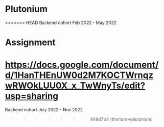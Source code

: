 # Plutonium
<<<<<<< HEAD
Backend cohort Feb 2022 - May 2022


# Assignment
https://docs.google.com/document/d/1HanTHEnUW0d2M7KOCTWrnqzwRWOkLUU0X_x_TwWnyTs/edit?usp=sharing
=======
Backend cohort July 2022 - Nov 2022
>>>>>>> 848d7b4 (thorium->plutonium)
